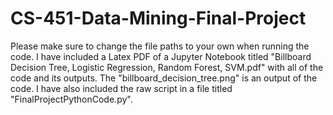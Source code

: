 # CS-451-Data-Mining-Final-Project

Please make sure to change the file paths to your own when running the code. I have included a Latex PDF of a Jupyter Notebook titled "Billboard Decision Tree, Logistic Regression, Random Forest, SVM.pdf" with all of the code and its outputs. The "billboard_decision_tree.png" is an output of the code. I have also included the raw script in a file titled "FinalProjectPythonCode.py".
